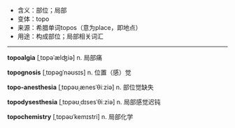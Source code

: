- <span class="definition">含义：部位；局部</span>
- <span class="definition">变体：topo</span>
- <span class="definition">来源：希腊单词topos（意为place，即地点）</span>
- <span class="definition">用途：构成部位；局部相关词汇</span>

---

<span class="vocabulary">**topoalgia**</span> [ˌtɒpəˈælʤiə] n. 局部痛

<span class="vocabulary">**topognosis**</span> [ˌtɒpəgˈnəʊsɪs] n. 位置（感）觉

<span class="vocabulary">**topo-anesthesia**</span> [ˌtɒpəʊˌænesˈθiːziə] n. 部位觉缺失

<span class="vocabulary">**topodysesthesia**</span> [ˌtɒpəʊˌdɪsesˈθiːziə] n. 局部感觉迟钝

<span class="vocabulary">**topochemistry**</span> [ˌtɒpəʊˈkemɪstri] n. 局部化学
